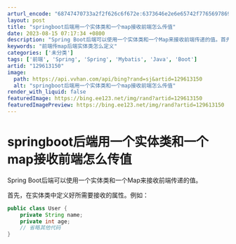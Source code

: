 ```yaml
---
arturl_encode: "68747470733a2f2f626c6f672e:6373646e2e6e65742f77656978696e5f33353735353832332f:61727469636c652f64657461696c732f313239363133313530"
layout: post
title: "springboot后端用一个实体类和一个map接收前端怎么传值"
date: 2023-08-15 07:17:34 +0800
description: "Spring Boot后端可以使用一个实体类和一个Map来接收前端传递的值。首先，在实体类中定义好所"
keywords: "前端传map后端实体类怎么定义"
categories: ['未分类']
tags: ['前端', 'Spring', 'Spring', 'Mybatis', 'Java', 'Boot']
artid: "129613150"
image:
  path: https://api.vvhan.com/api/bing?rand=sj&artid=129613150
  alt: "springboot后端用一个实体类和一个map接收前端怎么传值"
render_with_liquid: false
featuredImage: https://bing.ee123.net/img/rand?artid=129613150
featuredImagePreview: https://bing.ee123.net/img/rand?artid=129613150
---
```


# springboot后端用一个实体类和一个map接收前端怎么传值

Spring Boot后端可以使用一个实体类和一个Map来接收前端传递的值。

首先，在实体类中定义好所需要接收的属性。例如：

```java
public class User {
    private String name;
    private int age;
    // 省略其他代码
}

```
